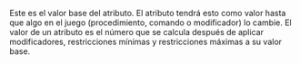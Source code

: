 Este es el valor base del atributo.
El atributo tendrá esto como valor hasta que algo en el juego (procedimiento, comando o modificador) lo cambie.
El valor de un atributo es el número que se calcula después de aplicar modificadores, restricciones mínimas y restricciones máximas a su valor base.
